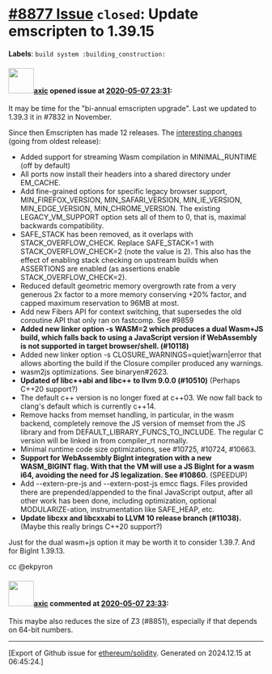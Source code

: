 # [\#8877 Issue](https://github.com/ethereum/solidity/issues/8877) `closed`: Update emscripten to 1.39.15
**Labels**: `build system :building_construction:`


#### <img src="https://avatars.githubusercontent.com/u/20340?v=4" width="50">[axic](https://github.com/axic) opened issue at [2020-05-07 23:31](https://github.com/ethereum/solidity/issues/8877):

It may be time for the "bi-annual emscripten upgrade". Last we updated to 1.39.3 it in #7832 in November.

Since then Emscripten has made 12 releases. The [interesting changes](https://github.com/emscripten-core/emscripten/blob/master/ChangeLog.md) (going from oldest release):
- Added support for streaming Wasm compilation in MINIMAL_RUNTIME (off by default)
- All ports now install their headers into a shared directory under EM_CACHE.
- Add fine-grained options for specific legacy browser support, MIN_FIREFOX_VERSION, MIN_SAFARI_VERSION, MIN_IE_VERSION, MIN_EDGE_VERSION, MIN_CHROME_VERSION. The existing LEGACY_VM_SUPPORT option sets all of them to 0, that is, maximal backwards compatibility.
- SAFE_STACK has been removed, as it overlaps with STACK_OVERFLOW_CHECK. Replace SAFE_STACK=1 with STACK_OVERFLOW_CHECK=2 (note the value is 2). This also has the effect of enabling stack checking on upstream builds when ASSERTIONS are enabled (as assertions enable STACK_OVERFLOW_CHECK=2).
- Reduced default geometric memory overgrowth rate from a very generous 2x factor to a more memory conserving +20% factor, and capped maximum reservation to 96MB at most.
- Add new Fibers API for context switching, that supersedes the old coroutine API that only ran on fastcomp. See #9859
- **Added new linker option -s WASM=2 which produces a dual Wasm+JS build, which falls back to using a JavaScript version if WebAssembly is not supported in target browser/shell. (#10118)**
- Added new linker option -s CLOSURE_WARNINGS=quiet|warn|error that allows aborting the build if the Closure compiler produced any warnings.
- wasm2js optimizations. See binaryen#2623.
- **Updated of libc++abi and libc++ to llvm 9.0.0 (#10510)** (Perhaps C++20 support?)
- The default c++ version is no longer fixed at c++03. We now fall back to clang's default which is currently c++14.
- Remove hacks from memset handling, in particular, in the wasm backend, completely remove the JS version of memset from the JS library and from DEFAULT_LIBRARY_FUNCS_TO_INCLUDE. The regular C version will be linked in from compiler_rt normally.
- Minimal runtime code size optimizations, see #10725, #10724, #10663.
- **Support for WebAssembly BigInt integration with a new WASM_BIGINT flag. With that the VM will use a JS BigInt for a wasm i64, avoiding the need for JS legalization. See #10860.** (SPEEDUP)
- Add --extern-pre-js and --extern-post-js emcc flags. Files provided there are prepended/appended to the final JavaScript output, after all other work has been done, including optimization, optional MODULARIZE-ation, instrumentation like SAFE_HEAP, etc. 
- **Update libcxx and libcxxabi to LLVM 10 release branch (#11038).** (Maybe this really brings C++20 support?)

Just for the dual wasm+js option it may be worth it to consider 1.39.7. And for BigInt 1.39.13.

cc @ekpyron 


#### <img src="https://avatars.githubusercontent.com/u/20340?v=4" width="50">[axic](https://github.com/axic) commented at [2020-05-07 23:33](https://github.com/ethereum/solidity/issues/8877#issuecomment-625548714):

This maybe also reduces the size of Z3 (#8851), especially if that depends on 64-bit numbers.


-------------------------------------------------------------------------------



[Export of Github issue for [ethereum/solidity](https://github.com/ethereum/solidity). Generated on 2024.12.15 at 06:45:24.]
